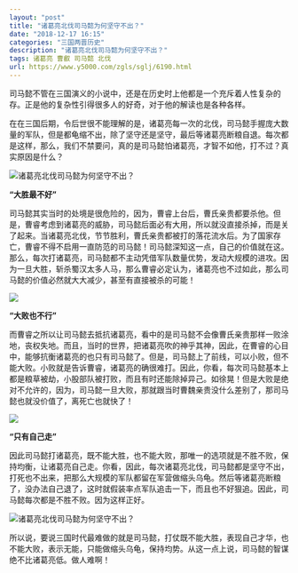 ```yaml
---
layout: "post"
title: "诸葛亮北伐司马懿为何坚守不出？"
date: "2018-12-17 16:15"
categories: "三国两晋历史"
description: "诸葛亮北伐司马懿为何坚守不出？"
tags: 诸葛亮 曹叡 司马懿 北伐
url: https://www.y5000.com/zgls/sglj/6190.html
---
```






司马懿不管在三国演义的小说中，还是在历史时上他都是一个充斥着人性复杂的存。正是他的复杂性引得很多人的好奇，对于他的解读也是各种各样。

在在三国后期，令后世很不能理解的是，诸葛亮每一次的北伐，司马懿手握庞大数量的军队，但是都龟缩不出，除了坚守还是坚守，最后等诸葛亮断粮自退。每次都是这样，那么，我们不禁要问，真的是司马懿怕诸葛亮，才智不如他，打不过？真实原因是什么？

![诸葛亮北伐司马懿为何坚守不出？](/uploads/allimg/161130/6-161130135932635.JPG)

**“大胜最不好”**

司马懿其实当时的处境是很危险的，因为，曹睿上台后，曹氏亲贵都要杀他。但是，曹睿考虑到诸葛亮的威胁，司马懿后面必有大用，所以就没直接杀掉，而是关了起来。当诸葛亮北伐，节节胜利，曹氏亲贵都被打的落花流水后。为了国家存亡，曹睿不得不启用一直防范的司马懿！司马懿深知这一点，自己的价值就在这。那么，每次打诸葛亮，司马懿都不主动凭借军队数量优势，发动大规模的进攻。因为一旦大胜，斩杀蜀汉太多人马，那么曹睿必定认为，诸葛亮也不过如此，那么司马懿的价值必然就大大减少，甚至有直接被杀的可能！

![](https://img.y5000.com/uploads/allimg/161130/1406142110-0.jpg)

**“大败也不行”**

而曹睿之所以让司马懿去抵抗诸葛亮，看中的是司马懿不会像曹氏亲贵那样一败涂地，丧权失地。而且，当时的世界，把诸葛亮吹的神乎其神，因此，在曹睿的心目中，能够抗衡诸葛亮的也只有司马懿了。但是，司马懿上了前线，可以小败，但不能大败。小败就是告诉曹睿，诸葛亮的确很难打。因此，你看，每次司马懿基本上都是粮草被劫，小股部队被打败，而且有时还能除掉异己。如徐晃！但是大败是绝对不允许的，因为，司马懿一旦大败，那就跟当时曹魏亲贵没什么差别了，那司马懿也就没价值了，离死亡也就快了！

![](https://img.y5000.com/uploads/allimg/161130/1406145156-1.jpg)

**“只有自己走”**

因此司马懿打诸葛亮，既不能大胜，也不能大败，那唯一的选项就是不胜不败，保持均衡，让诸葛亮自己走。你看，因此，每次诸葛亮北伐，司马懿都是坚守不出，打死也不出来，把那么大规模的军队都留在军营做缩头乌龟。然后等诸葛亮断粮了，没办法自己退了，这时就假装率点军队追击一下，而且也不好狠追。因此，司马懿每次都是不胜不败。因为这样正好。

![诸葛亮北伐司马懿为何坚守不出？](/uploads/allimg/161130/6-161130140016260.JPG)

所以说，要说三国时代最难做的就是司马懿，打仗既不能大胜，表现自己才华，也不能大败，表示无能，只能做缩头乌龟，保持均势。从这一点上说，司马懿的智谋绝不比诸葛亮低。做人难啊！
